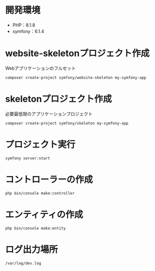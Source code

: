 # 開発環境

- PHP：8.1.8
- symfony：6.1.4

# website-skeletonプロジェクト作成

Webアプリケーションのフルセット

```
composer create-project symfony/website-skeleton my-symfony-app
```

# skeletonプロジェクト作成

必要最低限のアプリケーションプロジェクト

```
composer create-project symfony/skeleton my-symfony-app
```

# プロジェクト実行

```
symfony server:start
```

# コントローラーの作成

```
php bin/console make:controller
```

# エンティティの作成

```
php bin/console make:entity
```

# ログ出力場所

```
/var/log/dev.log
```
